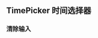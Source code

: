 <div class="demo-header">
<p class="overviewicon">
  <span class="wapi-form-datepicker"/>
</p>

## TimePicker 时间选择器

<nova-uxlink widget-name="DatePicker"></nova-uxlink>

<!-- 用于设置/选择日期，包括年月/年月日/年月日时分/年月日时分秒日期格式。 -->
</div>

### 清除输入

<nova-demo-view link="date-picker/clearable"></nova-demo-view>

<br>
